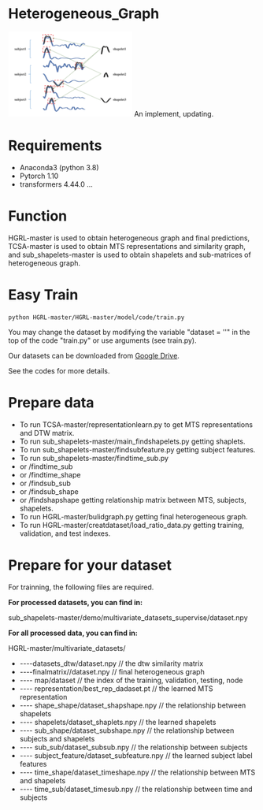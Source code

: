 # Heterogeneous_Graph
<img src="overview.png" alt="Overview" width="50%">
An implement, updating.

# Requirements

- Anaconda3 (python 3.8)
- Pytorch 1.10
- transformers 4.44.0
  ...

# Function
HGRL-master is used to obtain heterogeneous graph and final predictions, TCSA-master is used to obtain MTS representations and similarity graph, and sub_shapelets-master is used to obtain shapelets and sub-matrices of heterogeneous graph.

# Easy Train

`python HGRL-master/HGRL-master/model/code/train.py`

You may change the dataset by modifying the variable "dataset = ''" in the top of the code "train.py" or use arguments (see train.py).

Our datasets can be downloaded from [Google Drive](https://drive.google.com/drive/folders/1-ivwhuy3YSDK_9wUI5ArcvHQubvNH6SZ?usp=drive_link).

See the codes for more details.
  
# Prepare data

* To run TCSA-master/representationlearn.py to get MTS representations and DTW matrix.
* To run sub_shapelets-master/main_findshapelets.py getting shaplets.
* To run sub_shapelets-master/findsubfeature.py getting subject features.
* To run sub_shapelets-master/findtime_sub.py
* or /findtime_sub
* or /findtime_shape
* or /findsub_sub
* or /findsub_shape
* or /findshapshape getting relationship matrix between MTS, subjects, shapelets.
* To run HGRL-master/bulidgraph.py getting final heterogeneous graph.
* To run HGRL-master/creatdataset/load_ratio_data.py getting training, validation, and test indexes.

# Prepare for your dataset

For trainning, the following files are required.

**For processed datasets, you can find in:**

sub_shapelets-master/demo/multivariate_datasets_supervise/dataset.npy

**For all processed data, you can find in:**

HGRL-master/multivariate_datasets/

* ----datasets_dtw/dataset.npy               // the dtw similarity matrix
* ----finalmatrix//dataset.npy   // final heterogeneous graph
* ---- map/dataset                     // the index of the training, validation, testing, node
* ---- representation/best_rep_dadaset.pt         // the learned MTS representation
* ---- shape_shape/dataset_shapshape.npy       // the relationship between shapelets
* ---- shapelets/dataset_shaplets.npy       // the learned shapelets
* ---- sub_shape/dataset_subshape.npy       // the relationship between subjects and shapelets
* ---- sub_sub/dataset_subsub.npy       // the relationship between subjects
* ---- subject_feature/dataset_subfeature.npy       // the learned subject label features
* ---- time_shape/dataset_timeshape.npy       // the relationship between MTS and shapelets
* ---- time_sub/dataset_timesub.npy       // the relationship between time and subjects




